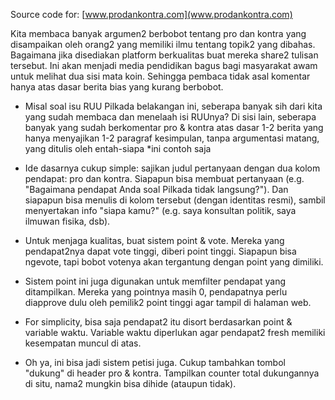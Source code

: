Source code for: [www.prodankontra.com](www.prodankontra.com)

Kita membaca banyak argumen2 berbobot tentang pro dan kontra yang disampaikan oleh orang2 yang memiliki ilmu tentang topik2 yang dibahas. Bagaimana jika disediakan platform berkualitas buat mereka share2 tulisan tersebut. Ini akan menjadi media pendidikan bagus bagi masyarakat awam untuk melihat dua sisi mata koin. Sehingga pembaca tidak asal komentar hanya atas dasar berita bias yang kurang berbobot.

- Misal soal isu RUU Pilkada belakangan ini, seberapa banyak sih dari kita yang sudah membaca dan menelaah isi RUUnya? Di sisi lain, seberapa banyak yang sudah berkomentar pro & kontra atas dasar 1-2 berita yang hanya menyajikan 1-2 paragraf kesimpulan, tanpa argumentasi matang, yang ditulis oleh entah-siapa  *ini contoh saja 

- Ide dasarnya cukup simple: sajikan judul pertanyaan dengan dua kolom pendapat: pro dan kontra. Siapapun bisa membuat pertanyaan (e.g. "Bagaimana pendapat Anda soal Pilkada tidak langsung?"). Dan siapapun bisa menulis di kolom tersebut (dengan identitas resmi), sambil menyertakan info "siapa kamu?" (e.g. saya konsultan politik, saya ilmuwan fisika, dsb).

- Untuk menjaga kualitas, buat sistem point & vote. Mereka yang pendapat2nya dapat vote tinggi, diberi point tinggi. Siapapun bisa ngevote, tapi bobot votenya akan tergantung dengan point yang dimiliki.

- Sistem point ini juga digunakan untuk memfilter pendapat yang ditampilkan. Mereka yang pointnya masih 0, pendapatnya perlu diapprove dulu oleh pemilik2 point tinggi agar tampil di halaman web.

- For simplicity, bisa saja pendapat2 itu disort berdasarkan point & variable waktu. Variable waktu diperlukan agar pendapat2 fresh memiliki kesempatan muncul di atas.

- Oh ya, ini bisa jadi sistem petisi juga. Cukup tambahkan tombol "dukung" di header pro & kontra. Tampilkan counter total dukungannya di situ, nama2 mungkin bisa dihide (ataupun tidak).